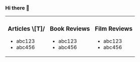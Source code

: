 ### Hi there 👋


<table><tr><td valign="top">

### Articles &#92;[T]/
- abc123
- abc456

</td><td valign="top">

### Book Reviews
- abc123
- abc456

</td><td valign="top">

### Film Reviews
- abc123
- abc456

</td></tr></table>